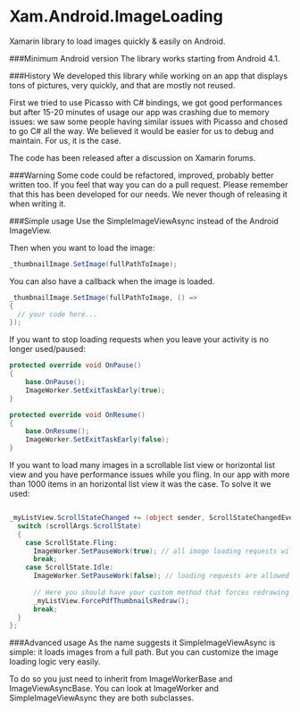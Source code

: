 Xam.Android.ImageLoading
==========================================

Xamarin library to load images quickly & easily on Android.

###Minimum Android version
The library works starting from Android 4.1.

###History
We developed this library while working on an app that displays tons of pictures, very quickly, and that are mostly not reused.

First we tried to use Picasso with C# bindings, we got good performances but after 15-20 minutes of usage our app was crashing due to memory issues: we saw some people having similar issues with Picasso and chosed to go C# all the way.
We believed it would be easier for us to debug and maintain. For us, it is the case.

The code has been released after a discussion on Xamarin forums.

###Warning
Some code could be refactored, improved, probably better written too. If you feel that way you can do a pull request.
Please remember that this has been developed for our needs. We never though of releasing it when writing it.

###Simple usage
Use the SimpleImageViewAsync instead of the Android ImageView.

Then when you want to load the image:
```C#
_thumbnailImage.SetImage(fullPathToImage);
```

You can also have a callback when the image is loaded.
```C#
_thumbnailImage.SetImage(fullPathToImage, () =>
{
  // your code here...
});
```

If you want to stop loading requests when you leave your activity is no longer used/paused:
```C#
protected override void OnPause()
{
	base.OnPause();
	ImageWorker.SetExitTaskEarly(true);
}

protected override void OnResume()
{
	base.OnResume();
	ImageWorker.SetExitTaskEarly(false);
}
```

If you want to load many images in a scrollable list view or horizontal list view and you have performance issues while you fling. In our app with more than 1000 items in an horizontal list view it was the case. To solve it we used:
```C#

_myListView.ScrollStateChanged += (object sender, ScrollStateChangedEventArgs scrollArgs) => {
  switch (scrollArgs.ScrollState)
  {
    case ScrollState.Fling:
      ImageWorker.SetPauseWork(true); // all image loading requests will be silently canceled
      break;
    case ScrollState.Idle:
      ImageWorker.SetPauseWork(false); // loading requests are allowed again
      
      // Here you should have your custom method that forces redrawing visible list items
      _myListView.ForcePdfThumbnailsRedraw();
      break;
  }
};
```

###Advanced usage
As the name suggests it SimpleImageViewAsync is simple: it loads images from a full path. But you can customize the image loading logic very easily.

To do so you just need to inherit from ImageWorkerBase and ImageViewAsyncBase. You can look at ImageWorker and SimpleImageViewAsync they are both subclasses.
